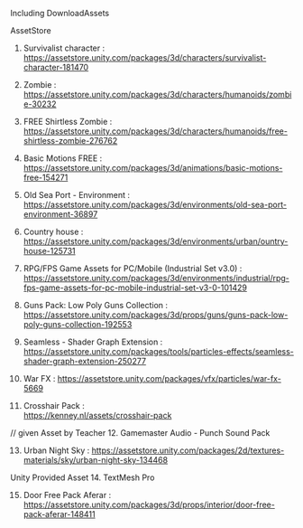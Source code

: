 Including DownloadAssets

AssetStore
1. Survivalist character    :   
https://assetstore.unity.com/packages/3d/characters/survivalist-character-181470

2. Zombie   :   
https://assetstore.unity.com/packages/3d/characters/humanoids/zombie-30232

3. FREE Shirtless Zombie    :   
https://assetstore.unity.com/packages/3d/characters/humanoids/free-shirtless-zombie-276762

4. Basic Motions FREE       :   
https://assetstore.unity.com/packages/3d/animations/basic-motions-free-154271

5. Old Sea Port - Environment   :   
https://assetstore.unity.com/packages/3d/environments/old-sea-port-environment-36897

6. Сountry house            :   
https://assetstore.unity.com/packages/3d/environments/urban/ountry-house-125731

7. RPG/FPS Game Assets for PC/Mobile (Industrial Set v3.0)  :
https://assetstore.unity.com/packages/3d/environments/industrial/rpg-fps-game-assets-for-pc-mobile-industrial-set-v3-0-101429

8. Guns Pack: Low Poly Guns Collection  :
https://assetstore.unity.com/packages/3d/props/guns/guns-pack-low-poly-guns-collection-192553

9. Seamless - Shader Graph Extension    :   
https://assetstore.unity.com/packages/tools/particles-effects/seamless-shader-graph-extension-250277

10. War FX                              :
https://assetstore.unity.com/packages/vfx/particles/war-fx-5669

11. Crosshair Pack                      :   
https://kenney.nl/assets/crosshair-pack

// given Asset by Teacher
12. Gamemaster Audio - Punch Sound Pack

13. Urban Night Sky                     :
https://assetstore.unity.com/packages/2d/textures-materials/sky/urban-night-sky-134468

Unity Provided Asset
14. TextMesh Pro                        

15. Door Free Pack Aferar               :   
https://assetstore.unity.com/packages/3d/props/interior/door-free-pack-aferar-148411